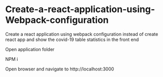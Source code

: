 # Create-a-react-application-using-Webpack-configuration
Create a react application using webpack configuration instead of create react app and show the covid-19 table statistics in the front end

Open application folder

NPM i

Open browser and navigate to http://localhost:3000
